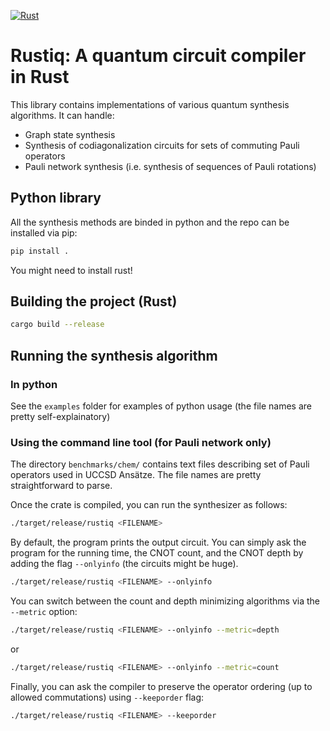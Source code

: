 [![Rust](https://github.com/smartiel/rustiq/actions/workflows/rust.yml/badge.svg?branch=main)](https://github.com/smartiel/rustiq/actions/workflows/rust.yml)

# Rustiq: A quantum circuit compiler in Rust

This library contains implementations of various quantum synthesis algorithms.
It can handle:
 - Graph state synthesis
 - Synthesis of codiagonalization circuits for sets of commuting Pauli operators
 - Pauli network synthesis (i.e. synthesis of sequences of Pauli rotations)



## Python library

All the synthesis methods are binded in python and the repo can be installed via pip:

```bash
pip install . 
```

You might need to install rust!

## Building the project (Rust)


```bash
cargo build --release
```


## Running the synthesis algorithm

### In python

See the `examples` folder for examples of python usage (the file names are pretty self-explainatory)

### Using the command line tool (for Pauli network only)

The directory `benchmarks/chem/` contains text files describing set of Pauli operators used in UCCSD Ansätze.
The file names are pretty straightforward to parse.

Once the crate is compiled, you can run the synthesizer as follows:

```bash
./target/release/rustiq <FILENAME> 
```

By default, the program prints the output circuit. You can simply ask the program for the running time, the CNOT count, and the CNOT depth
by adding the flag `--onlyinfo` (the circuits might be huge).

```bash
./target/release/rustiq <FILENAME> --onlyinfo
```

You can switch between the count and depth minimizing algorithms via the `--metric` option:

```bash
./target/release/rustiq <FILENAME> --onlyinfo --metric=depth
```

or

```bash
./target/release/rustiq <FILENAME> --onlyinfo --metric=count
```

Finally, you can ask the compiler to preserve the operator ordering (up to allowed commutations) using `--keeporder` flag:

```bash
./target/release/rustiq <FILENAME> --keeporder
```
